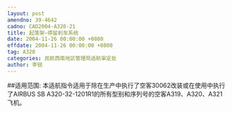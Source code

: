 ```yaml
---
layout: post
amendno: 39-4642
cadno: CAD2004-A320-21
title: 起落架—停留刹车系统
date: 2004-11-26 00:00:00 +0800
effdate: 2004-11-26 00:00:00 +0800
tag: A320
categories: 民航西南地区管理局适航审定处
author: 李锐
---
```


##适用范围:
本适航指令适用于除在生产中执行了空客30062改装或在使用中执行了AIRBUS SB A320-32-1201R1的所有型别和序列号的空客A319、A320、A321飞机。

